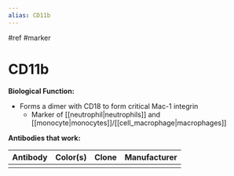 ```yaml
---
alias: CD11b
---
```


#ref #marker

# CD11b

**Biological Function:**
- Forms a dimer with CD18 to form critical Mac-1 integrin
	- Marker of [[neutrophil|neutrophils]] and [[monocyte|monocytes]]/[[cell_macrophage|macrophages]]
	
**Antibodies that work:**

| Antibody | Color(s) | Clone |   Manufacturer  |
| -------- | -------- | ----- | --- |
|          |          |       |     |
